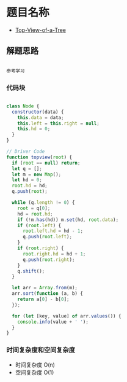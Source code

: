 # 题目名称

- [Top-View-of-a-Tree](https://binarysearch.com/problems/Top-View-of-a-Tree)

## 解题思路

```javascript

参考学习

```

### 代码块

```javascript

class Node {
  constructor(data) {
    this.data = data;
    this.left = this.right = null;
    this.hd = 0;
  }
}

// Driver Code
function topview(root) {
  if (root == null) return;
  let q = [];
  let m = new Map();
  let hd = 0;
  root.hd = hd;
  q.push(root);

  while (q.length != 0) {
    root = q[0];
    hd = root.hd;
    if (!m.has(hd)) m.set(hd, root.data);
    if (root.left) {
      root.left.hd = hd - 1;
      q.push(root.left);
    }
    if (root.right) {
      root.right.hd = hd + 1;
      q.push(root.right);
    }
    q.shift();
  }

  let arr = Array.from(m);
  arr.sort(function (a, b) {
    return a[0] - b[0];
  });

  for (let [key, value] of arr.values()) {
    console.info(value + ' ');
  }
}

```

### 时间复杂度和空间复杂度

- 时间复杂度 O(n)
- 空间复杂度 O(1)
